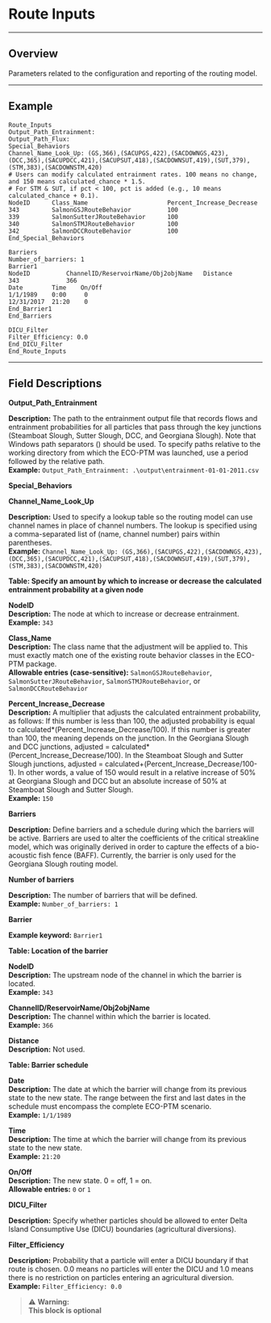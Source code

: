 # Route Inputs
---

## Overview

Parameters related to the configuration and reporting of the routing model.

---

## Example

```plaintext
Route_Inputs
Output_Path_Entrainment: 
Output_Path_Flux: 
Special_Behaviors
Channel_Name_Look_Up: (GS,366),(SACUPGS,422),(SACDOWNGS,423),(DCC,365),(SACUPDCC,421),(SACUPSUT,418),(SACDOWNSUT,419),(SUT,379),(STM,383),(SACDOWNSTM,420)
# Users can modify calculated entrainment rates. 100 means no change, and 150 means calculated_chance * 1.5.
# For STM & SUT, if pct < 100, pct is added (e.g., 10 means calculated_chance + 0.1).
NodeID      Class_Name                      Percent_Increase_Decrease
343         SalmonGSJRouteBehavior          100
339         SalmonSutterJRouteBehavior      100
340         SalmonSTMJRouteBehavior         100
342         SalmonDCCRouteBehavior          100
End_Special_Behaviors

Barriers
Number_of_barriers: 1
Barrier1
NodeID          ChannelID/ReservoirName/Obj2objName   Distance
343             366
Date        Time    On/Off
1/1/1989    0:00     0
12/31/2017  21:20    0
End_Barrier1
End_Barriers

DICU_Filter
Filter_Efficiency: 0.0
End_DICU_Filter
End_Route_Inputs
```

---

## Field Descriptions

**Output_Path_Entrainment**

**Description:** The path to the entrainment output file that records flows and entrainment probabilities for all particles that pass through the key junctions (Steamboat Slough, Sutter Slough, DCC, and Georgiana Slough). Note that Windows path separators (\) should be used. To specify paths relative to the working directory from which the ECO-PTM was launched, use a period followed by the relative path.  
**Example:** `Output_Path_Entrainment: .\output\entrainment-01-01-2011.csv`

**Special_Behaviors**

**Channel_Name_Look_Up**

**Description:** Used to specify a lookup table so the routing model can use channel names in place of channel numbers. The lookup is specified using a comma-separated list of (name, channel number) pairs within parentheses.  
**Example:** `Channel_Name_Look_Up: (GS,366),(SACUPGS,422),(SACDOWNGS,423),(DCC,365),(SACUPDCC,421),(SACUPSUT,418),(SACDOWNSUT,419),(SUT,379),(STM,383),(SACDOWNSTM,420)`

**Table: Specify an amount by which to increase or decrease the calculated entrainment probability at a given node**

**NodeID**  
**Description:** The node at which to increase or decrease entrainment.  
**Example:** `343`

**Class_Name**  
**Description:** The class name that the adjustment will be applied to. This must exactly match one of the existing route behavior classes in the ECO-PTM package.  
**Allowable entries (case-sensitive):** `SalmonGSJRouteBehavior`, `SalmonSutterJRouteBehavior`, `SalmonSTMJRouteBehavior`, or `SalmonDCCRouteBehavior`

**Percent_Increase_Decrease**  
**Description:** A multiplier that adjusts the calculated entrainment probability, as follows: If this number is less than 100, the adjusted probability is equal to calculated*(Percent_Increase_Decrease/100). If this number is greater than 100, the meaning depends on the junction. In the Georgiana Slough and DCC junctions, adjusted = calculated*(Percent_Increase_Decrease/100). In the Steamboat Slough and Sutter Slough junctions, adjusted = calculated+(Percent_Increase_Decrease/100-1). In other words, a value of 150 would result in a relative increase of 50% at Georgiana Slough and DCC but an absolute increase of 50% at Steamboat Slough and Sutter Slough.  
**Example:** `150`

**Barriers**

**Description:** Define barriers and a schedule during which the barriers will be active. Barriers are used to alter the coefficients of the critical streakline model, which was originally derived in order to capture the effects of a bio-acoustic fish fence (BAFF). Currently, the barrier is only used for the Georgiana Slough routing model.

**Number of barriers**

**Description:** The number of barriers that will be defined.  
**Example:** `Number_of_barriers: 1`

**Barrier<x>**

**Example keyword:** `Barrier1`

**Table: Location of the barrier**

**NodeID**  
**Description:** The upstream node of the channel in which the barrier is located.  
**Example:** `343`

**ChannelID/ReservoirName/Obj2objName**  
**Description:** The channel within which the barrier is located.  
**Example:** `366`

**Distance**  
**Description:** Not used.

**Table: Barrier schedule**

**Date**  
**Description:** The date at which the barrier will change from its previous state to the new state. The range between the first and last dates in the schedule must encompass the complete ECO-PTM scenario.  
**Example:** `1/1/1989`

**Time**  
**Description:** The time at which the barrier will change from its previous state to the new state.  
**Example:** `21:20`

**On/Off**  
**Description:** The new state. 0 = off, 1 = on.  
**Allowable entries:** `0` or `1`

**DICU_Filter**

**Description:** Specify whether particles should be allowed to enter Delta Island Consumptive Use (DICU) boundaries (agricultural diversions).

**Filter_Efficiency**

**Description:** Probability that a particle will enter a DICU boundary if that route is chosen. 0.0 means no particles will enter the DICU and 1.0 means there is no restriction on particles entering an agricultural diversion.  
**Example:** `Filter_Efficiency: 0.0`


> ⚠️ **Warning:**  
> **This block is optional**


